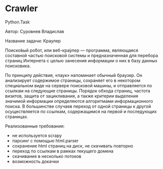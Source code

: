 # Crawler
Python.Task

Автор: Суровнев Владислав

Название задачи: Краулер

Поиско́вый ро́бот, или веб-кра́улер — программа, являющаяся составной частью поисковой системы и предназначенная для перебора страниц Интернета с целью занесения информации о них в базу данных поисковика.

По принципу действия, «паук» напоминает обычный браузер. Он анализирует содержимое страницы, сохраняет его в некотором специальном виде на сервере поисковой машины, и отправляется по ссылкам на следующие страницы. Порядок обхода страниц, частота визитов, защита от зацикливания, а также критерии выделения значимой информации определяются алгоритмами информационного поиска. В большинстве случаев переход от одной страницы к другой осуществляется по ссылкам, содержащимся на первой и последующих страницах.

Реализованные требования:
- не используется scrapy
- парсинг с помощью html.parser
- сохранение html страниц на диск, не скачивать повторно
- переход по ссылкам в рамках текущего домена
- скачивание в несколько потоков
- возможность докачки
